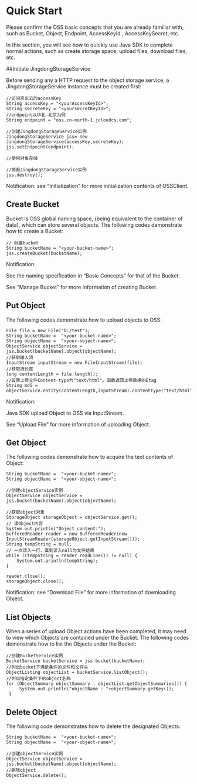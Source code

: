 # Quick Start

Please confirm the OSS basic concepts that you are already familiar with, such as Bucket, Object, Endpoint, AccessKeyId , AccessKeySecret, etc.

In this section, you will see how to quickly use Java SDK to complete normal actions, such as create storage space, upload files, download files, etc.

##Initiate JingdongStorageService

Before sending any a HTTP request to the object storage service, a JingdongStorageService instance must be created first:
```
//访问京东云的accessKey  
String accessKey = "<yourAccessKeyId>";  
String secreteKey = "<yoursecretKeyId>";    
//endpoint以华北-北京为例  
String endpoint = "oss.cn-north-1.jcloudcs.com";  
 
//创建JingdongStorageService实例  
JingdongStorageService jss= new JingdongStorageService(accessKey,secreteKey);  
jss.setEndpoint(endpoint);  
 
//使用对象存储  
  
//销毁JingdongStorageService实例  
jss.destroy();
```
Notification: see “Initialization” for more initialization contents of OSSClient.

## Create Bucket

Bucket is OSS global naming space, (being equivalent to the container of data), which can store several objects. The following codes demonstrate how to create a Bucket:
```
// 创建bucket  
String bucketName = "<your-bucket-name>";  
jss.createBucket(bucketName);
```
Notification:

See the naming specification in “Basic Concepts” for that of the Bucket.

See “Manage Bucket” for more information of creating Bucket.

## Put Object

The following codes demonstrate how to upload objects to OSS:
```
File file = new File("D:/test");
String bucketName =  "<your-bucket-name>";
String objectName =  "<your-object-name>";
ObjectService objectService = jss.bucket(bucketName).object(objectName);
//获取输入流  
InputStream inputStream = new FileInputStream(file);  
//获取流长度  
long contentLength = file.length();  
//设置上传文件Content-type为"text/html"。函数返回上传数据的Etag  
String md5 = objectService.entity(contentLength,inputStream).contentType("text/html").put();
```
Notification:

Java SDK upload Object to OSS via InputStream.

See “Upload File” for more information of uploading Object.

## Get Object

The following codes demonstrate how to acquire the text contents of Object:
```
String bucketName =  "<your-bucket-name>";
String objectName =  "<your-object-name>";

//创建objectService实例  
ObjectService objectService = jss.bucket(bucketName).object(objectName);  

//获取object对象  
StorageObject storageObject = objectService.get();  
// 读Object内容  
System.out.println("Object content:");  
BufferedReader reader = new BufferedReader(new InputStreamReader(storageObject.getInputStream()));  
String tempString = null;  
// 一次读入一行，直到读入null为文件结束  
while ((tempString = reader.readLine()) != null) {  
    System.out.println(tempString);  
}  
 
reader.close();       
storageObject.close();
```
Notification: see “Download File” for more information of downloading Object.

## List Objects

When a series of upload Object actions have been completed, it may need to view which Objects are contained under the Bucket. The following codes demonstrate how to list the Objects under the Bucket:
```
//创建BucketService实例  
BucketService bucketService = jss.bucket(bucketName);  
//列出bucket下满足条件的文件和文件夹  
ObjectListing objectList = bucketService.listObject();  
//列出指定条件下的object名称  
for (ObjectSummary objectSummary : objectList.getObjectSummaries()) {  
     System.out.println("objectName : "+objectSummary.getKey());  
 }
```

## Delete Object

The following code demonstrates how to delete the designated Objects:
```
String bucketName =  "<your-bucket-name>";
String objectName =  "<your-object-name>";
 
//创建objectService实例    
ObjectService objectService = jss.bucket(bucketName).object(objectName);    
//删除object    
ObjectService.delete();
```
